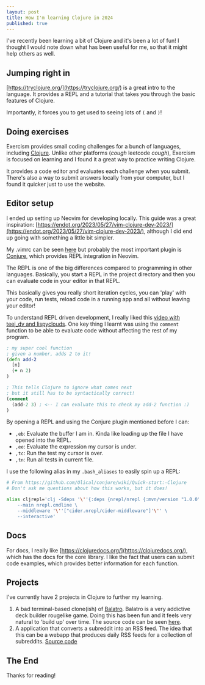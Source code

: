 ```yaml
---
layout: post
title: How I'm learning Clojure in 2024
published: true
---
```


I've recently been learning a bit of Clojure and it's been a lot of fun!
I thought I would note down what has been useful for me, so that it might help others as well.

## Jumping right in
[https://tryclojure.org/](https://tryclojure.org/) is a great intro to the language. It provides a
REPL and a tutorial that takes you through the basic features of Clojure.

Importantly, it forces you to get used to seeing lots of `(` and `)`!

## Doing exercises
Exercism provides small coding challenges for a bunch of languages, including [Clojure](https://exercism.org/tracks/clojure).
Unlike other platforms (*cough* leetcode *cough*), Exercism is focused on learning and I found it a
great way to practice writing Clojure.

It provides a code editor and evaluates each challenge when you submit. There's also a way to submit
answers locally from your computer, but I found it quicker just to use the website.

## Editor setup
I ended up setting up Neovim for developing locally. This guide was a great inspiration:
[https://endot.org/2023/05/27/vim-clojure-dev-2023/](https://endot.org/2023/05/27/vim-clojure-dev-2023/), although I did end up going with something a little bit simpler.

My .vimrc can be seen
[here](https://github.com/AussieGuy0/dotfiles/blob/e25b8da7c01ea1358723a19ca1319cab4888beff/.vimrc)
but probably the most important plugin is [Conjure](https://github.com/Olical/conjure), which
provides REPL integration in Neovim.

The REPL is one of the big differences compared to programming in other
languages. Basically, you start a REPL in the project directory and then you can evaluate code in
your editor in that REPL.

This basically gives you really short iteration cycles, you can 'play' with your code, run
tests, reload code in a running app and all without leaving your editor!

To understand REPL driven development, I really liked this [video with teej_dv and
lispyclouds](https://www.youtube.com/watch?v=uBTRLBU-83A). One key thing I learnt was using the
`comment` function to be able to evaluate code without affecting the rest of my program.

```clojure
; my super cool function
; given a number, adds 2 to it!
(defn add-2
  [n]
  (+ n 2)
)

; This tells Clojure to ignore what comes next
; but it still has to be syntactically correct!
(comment
  (add-2 3) ; <-- I can evaluate this to check my add-2 function :)
)
```

By opening a REPL and using the Conjure plugin mentioned before I can:

- `,eb`: Evaluate the buffer I am in. Kinda like loading up the file I have opened into the REPL.
- `,ee`: Evaluate the expression my cursor is under.
- `,tc`: Run the test my cursor is over.
- `,tn`: Run all tests in current file.

I use the following alias in my `.bash_aliases` to easily spin up a REPL:

```sh
# From https://github.com/Olical/conjure/wiki/Quick-start:-Clojure
# Don't ask me questions about how this works, but it does!

alias cljrepl='clj -Sdeps '\''{:deps {nrepl/nrepl {:mvn/version "1.0.0"} cider/cider-nrepl {:mvn/version "0.42.1"}}}\'\'' \
    --main nrepl.cmdline \
    --middleware '\''["cider.nrepl/cider-middleware"]'\'' \
    --interactive'
```

## Docs
For docs, I really like [https://clojuredocs.org/](https://clojuredocs.org/), which has the docs for
the core library. I like the fact that users can submit code examples, which provides better
information for each function.

## Projects
I've currently have 2 projects in Clojure to further my learning.

1. A bad terminal-based clone(ish) of
[Balatro](https://store.steampowered.com/app/2379780/Balatro/). Balatro is a very addictive deck
builder rougelike game. Doing this has been fun and it feels very natural to 'build up' over time.
The source code can be seen [here](https://github.com/AussieGuy0/balatro-clj).
2. A application that converts a subreddit into an RSS feed. The idea that this can be a webapp that
   produces daily RSS feeds for a collection of subreddits. [Source
   code](https://github.com/AussieGuy0/reddit-to-rss)

## The End
Thanks for reading!

